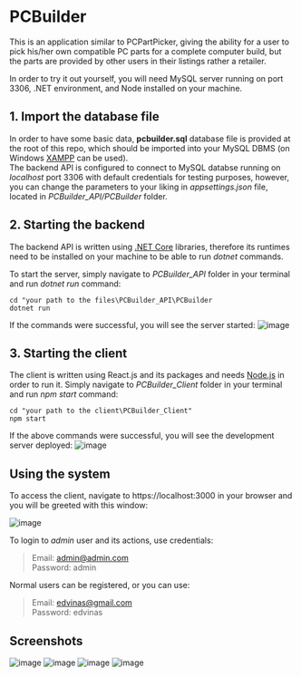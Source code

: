 # PCBuilder
This is an application similar to PCPartPicker, giving the ability for a user to pick his/her own compatible PC parts for a complete computer build, but the parts are provided by other users in their listings rather a retailer.  
  
In order to try it out yourself, you will need MySQL server running on port 3306, .NET environment, and Node installed on your machine.

## 1. Import the database file

In order to have some basic data, **pcbuilder.sql** database file is provided at the root of this repo, which should be imported into your MySQL DBMS (on Windows [XAMPP](https://www.apachefriends.org/download.html) can be used).  
The backend API is configured to connect to MySQL databse running on *localhost* port 3306 with default credentials for testing purposes, however, you can change the parameters to your liking in *appsettings.json* file, located in *PCBuilder_API/PCBuilder* folder.


## 2. Starting the backend

The backend API is written using [.NET Core](https://dotnet.microsoft.com/download) libraries, therefore its runtimes need to be installed on your machine to be able to run *dotnet* commands.  

To start the server, simply navigate to *PCBuilder_API* folder in your terminal and run *dotnet run* command:
```
cd "your path to the files\PCBuilder_API\PCBuilder
dotnet run
```
If the commands were successful, you will see the server started:
![image](https://user-images.githubusercontent.com/44035175/134076363-dc9fe3c2-0a6e-4af6-8eae-f815a5556b32.png)

## 3. Starting the client

The client is written using React.js and its packages and needs [Node.js](https://nodejs.org/en/download/) in order to run it.
Simply navigate to *PCBuilder_Client* folder in your terminal and run *npm start* command:
```
cd "your path to the client\PCBuilder_Client"
npm start
```
If the above commands were successful, you will see the development server deployed:
![image](https://user-images.githubusercontent.com/44035175/134077809-74b94fd3-7733-424f-ad8c-b4b94cef52e7.png)

## Using the system

To access the client, navigate to https://localhost:3000 in your browser and you will be greeted with this window:

![image](https://user-images.githubusercontent.com/44035175/134077989-9f056026-96ea-49e5-a76c-31536644a336.png)

To login to *admin* user and its actions, use credentials:
>Email: admin@admin.com  
>Password: admin

Normal users can be registered, or you can use:
> Email: edvinas@gmail.com  
> Password: edvinas

## Screenshots

![image](https://user-images.githubusercontent.com/44035175/134079022-6d15ad07-2623-44b9-ae59-06d14e9df254.png)
![image](https://user-images.githubusercontent.com/44035175/134079046-bf1b14c1-8cb0-4442-9ce3-8dd1ef4a9f05.png)
![image](https://user-images.githubusercontent.com/44035175/134079065-0a6540ed-551f-41a3-860e-840b100f6bf6.png)
![image](https://user-images.githubusercontent.com/44035175/134079088-b65ff930-d223-4b35-80f2-b93d340b4818.png)


